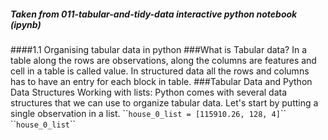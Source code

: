 <h5>Taken from 011-tabular-and-tidy-data interactive python notebook (ipynb)</h5>
####1.1 Organising tabular data in python
###What is Tabular data?
In a table along the rows are observations, along the columns are features and cell in a table is called value. In structured data all the rows and columns has to have an entry for each block in table. 
###Tabular Data and Python Data Structures
Working with lists:
Python comes with several data structures that we can use to organize tabular data. Let's start by putting a single observation in a list.
``<code>house_0_list = [115910.26, 128, 4]</code>``
``<code>house_0_list</code>``

